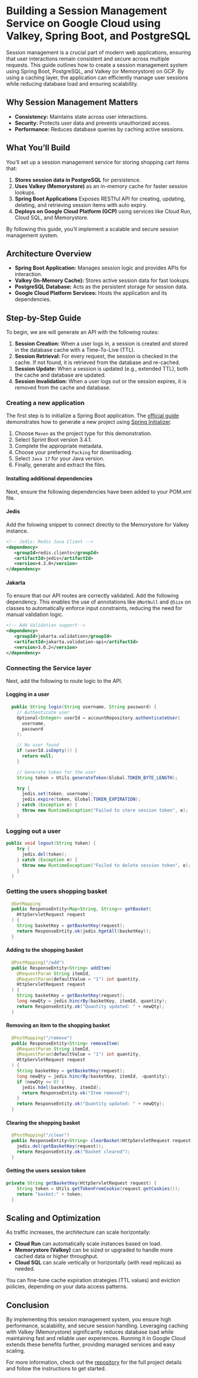 # Building a Session Management Service on Google Cloud using Valkey, Spring Boot, and PostgreSQL

Session management is a crucial part of modern web applications, ensuring that user interactions remain consistent and secure across multiple requests. This guide outlines how to create a session management system using Spring Boot, PostgreSQL, and Valkey (or Memorystore) on GCP. By using a caching layer, the application can efficiently manage user sessions while reducing database load and ensuring scalability.

## Why Session Management Matters

- **Consistency:** Maintains state across user interactions.
- **Security:** Protects user data and prevents unauthorized access.
- **Performance:** Reduces database queries by caching active sessions.

## What You’ll Build

You’ll set up a session management service for storing shopping cart items that:

1. **Stores session data in PostgreSQL** for persistence.
2. **Uses Valkey (Memorystore)** as an in-memory cache for faster session lookups.
3. **Spring Boot Applications** Exposes RESTful API for creating, updating, deleting, and retrieving session items with auto expiry.
4. **Deploys on Google Cloud Platform (GCP)** using services like Cloud Run, Cloud SQL, and Memorystore.

By following this guide, you’ll implement a scalable and secure session management system.

## Architecture Overview

- **Spring Boot Application:** Manages session logic and provides APIs for interaction.
- **Valkey (In-Memory Cache):** Stores active session data for fast lookups.
- **PostgreSQL Database:** Acts as the persistent storage for session data.
- **Google Cloud Platform Services:** Hosts the application and its dependencies.

## Step-by-Step Guide

To begin, we are will generate an API with the following routes:

1. **Session Creation:** When a user logs in, a session is created and stored in the database cache with a Time-To-Live (TTL).
2. **Session Retrieval:** For every request, the session is checked in the cache. If not found, it is retrieved from the database and re-cached.
3. **Session Update:** When a session is updated (e.g., extended TTL), both the cache and database are updated.
4. **Session Invalidation:** When a user logs out or the session expires, it is removed from the cache and database.

### Creating a new application

The first step is to initialize a Spring Boot application. The [official guide](https://spring.io/guides/gs/spring-boot) demonstrates how to generate a new project using [Spring Initializer](https://start.spring.io/).

1. Choose `Maven` as the project type for this demonstration.
2. Select Sprint Boot version 3.4.1.
3. Complete the appropriate metadata.
4. Choose your preferred `Packing` for downloading.
5. Select `Java 17` for your Java version.
6. Finally, generate and extract the files.

#### Installing additional dependencies

Next, ensure the following dependencies have been added to your POM.xml file.

#### Jedis

Add the folowing snippet to connect directly to the Memorystore for Valkey instance.

```xml
<!-- Jedis: Redis Java Client -->
<dependency>
   <groupId>redis.clients</groupId>
   <artifactId>jedis</artifactId>
   <version>4.3.0</version>
</dependency>
```

#### Jakarta

To ensure that our API routes are correctly validated. Add the following dependency.
This enables the use of annotations like `@NotNull` and `@Size` on classes to automatically enforce input constraints, reducing the need for manual validation logic.

```xml
<!-- Add Validation support-->
<dependency>
   <groupId>jakarta.validation</groupId>
   <artifactId>jakarta.validation-api</artifactId>
   <version>3.0.2</version>
</dependency>
```

### Connecting the Service layer

Next, add the following to route logic to the API.

#### Logging in a user

```java
  public String login(String username, String password) {
    // Authenticate user
    Optional<Integer> userId = accountRepository.authenticateUser(
      username,
      password
    );

    // No user found
    if (userId.isEmpty()) {
      return null;
    }

    // Generate token for the user
    String token = Utils.generateToken(Global.TOKEN_BYTE_LENGTH);

    try {
      jedis.set(token, username);
      jedis.expire(token, Global.TOKEN_EXPIRATION);
    } catch (Exception e) {
      throw new RuntimeException("Failed to store session token", e);
    }
```

### Logging out a user

```java
public void logout(String token) {
    try {
      jedis.del(token);
    } catch (Exception e) {
      throw new RuntimeException("Failed to delete session token", e);
    }
  }
```

### Getting the users shopping basket

```java
  @GetMapping
  public ResponseEntity<Map<String, String>> getBasket(
    HttpServletRequest request
  ) {
    String basketKey = getBasketKey(request);
    return ResponseEntity.ok(jedis.hgetAll(basketKey));
  }
```

#### Adding to the shopping basket

```java
  @PostMapping("/add")
  public ResponseEntity<String> addItem(
    @RequestParam String itemId,
    @RequestParam(defaultValue = "1") int quantity,
    HttpServletRequest request
  ) {
    String basketKey = getBasketKey(request);
    long newQty = jedis.hincrBy(basketKey, itemId, quantity);
    return ResponseEntity.ok("Quantity updated: " + newQty);
  }
```

#### Removing an item to the shopping basket

```java
  @PostMapping("/remove")
  public ResponseEntity<String> removeItem(
    @RequestParam String itemId,
    @RequestParam(defaultValue = "1") int quantity,
    HttpServletRequest request
  ) {
    String basketKey = getBasketKey(request);
    long newQty = jedis.hincrBy(basketKey, itemId, -quantity);
    if (newQty <= 0) {
      jedis.hdel(basketKey, itemId);
      return ResponseEntity.ok("Item removed");
    }
    return ResponseEntity.ok("Quantity updated: " + newQty);
  }

```

#### Clearing the shopping basket

```java
  @PostMapping("/clear")
  public ResponseEntity<String> clearBasket(HttpServletRequest request) {
    jedis.del(getBasketKey(request));
    return ResponseEntity.ok("Basket cleared");
  }
```

#### Getting the users session token

```java
private String getBasketKey(HttpServletRequest request) {
    String token = Utils.getTokenFromCookie(request.getCookies());
    return "basket:" + token;
  }
```

## Scaling and Optimization

As traffic increases, the architecture can scale horizontally:

- **Cloud Run** can automatically scale instances based on load.
- **Memorystore (Valkey)** can be sized or upgraded to handle more cached data or higher throughput.
- **Cloud SQL** can scale vertically or horizontally (with read replicas) as needed.

You can fine-tune cache expiration strategies (TTL values) and eviction policies, depending on your data access patterns.

## Conclusion

By implementing this session management system, you ensure high performance, scalability, and secure session handling. Leveraging caching with Valkey (Memorystore) significantly reduces database load while maintaining fast and reliable user experiences. Running it in Google Cloud extends these benefits further, providing managed services and easy scaling.

For more information, check out the [repository](https://github.com/GoogleCloudPlatform/java-docs-samples/tree/main/memorystore/valkey/session) for the full project details and follow the instructions to get started.
